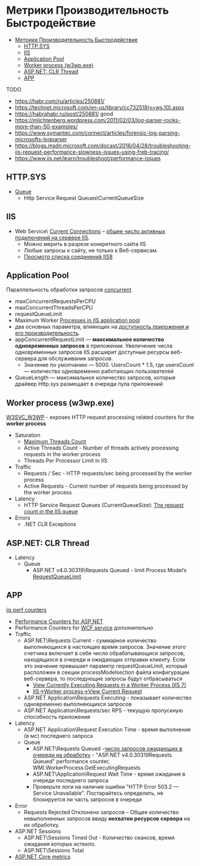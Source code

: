 # Метрики Производительность Быстродействие

- [Метрики Производительность Быстродействие](#метрики-производительность-быстродействие)
	- [HTTP.SYS](#httpsys)
	- [IIS](#iis)
	- [Application Pool](#application-pool)
	- [Worker process (w3wp.exe)](#worker-process-w3wpexe)
	- [ASP.NET: CLR Thread](#aspnet-clr-thread)
	- [APP](#app)

TODO

- <https://habr.com/ru/articles/250881/>
- <https://technet.microsoft.com/en-us/library/cc732518(v=ws.10).aspx>
- <https://habrahabr.ru/post/250881/>	good
- <https://mlichtenberg.wordpress.com/2011/02/03/log-parser-rocks-more-than-50-examples/>
- <https://www.symantec.com/connect/articles/forensic-log-parsing-microsofts-logparser>
- <https://blogs.msdn.microsoft.com/docast/2016/04/28/troubleshooting-iis-request-performance-slowness-issues-using-freb-tracing/>
- <https://www.iis.net/learn/troubleshoot/performance-issues>

## HTTP.SYS

- [Queue](https://blog.leansentry.com/all-about-iis-asp-net-request-queues/)
  - Http Service Request Queues\CurrentQueueSize

## IIS

- Web Service\ [Current Connections](http://www.microsoft.com/technet/prodtechnol/WindowsServer2003/Library/IIS/af36e903-75c3-4a4c-ae47-8663f8543b0c.mspx?mfr=true) – [общее число активных подключений на сервере IIS](https://winitpro.ru/index.php/2015/02/13/monitoring-kolichestva-polzovatelej-na-sajte-iis/).
	- Можно мерить в разрезе конкретного сайта IIS
	- Любые запросы к сайту, не только к Веб-сервисам.
	- [Просмотр списка соединений IIS8](https://learn.microsoft.com/en-us/previous-versions/windows/it-pro/windows-server-2012-r2-and-2012/jj635856(v=ws.11))

## Application Pool

Параллельность обработки запросов [concurrent](https://www.dotnetfunda.com/articles/show/3485/11-tips-to-improve-wcf-restful-services-performance)

- maxConcurrentRequestsPerCPU
- maxConcurrentThreadsPerCPU
- requestQueueLimit
- Maximum Worker [Processes in IIS application pool](https://www.dotnetfunda.com/articles/show/3485/11-tips-to-improve-wcf-restful-services-performance)
- два основных параметра, влияющих на [доступность приложения и его производительность](https://habr.com/ru/articles/250881/).
- appConcurrentRequestLimit — __максимальное количество одновременных запросов__ в приложении. Увеличение числа одновременных запросов IIS расширит доступные ресурсы веб-сервера для обслуживания запросов.
  	- Значение по умолчанию — 5000. UsersCount * 1.5, где usersCount — количество одновременно работающих пользователей
- QueueLength — максимальное количество запросов, которые драйвер Http.sys размещает в очереди пула приложений

## Worker process (w3wp.exe)

[W3SVC_W3WP](https://blogs.iis.net/mailant/new-worker-process-performance-counters-in-iis7) - exposes HTTP request processing related counters for the __worker process__

- Saturation
	- [Maximum Threads Count](https://www.dotnetfunda.com/articles/show/3485/11-tips-to-improve-wcf-restful-services-performance)
	- Active Threads Count - Number of threads actively processing requests in the worker process
	- Threads Per Processor Limit in IIS
- Traffic
	- Requests / Sec - HTTP requests/sec being processed by the worker process
	- Active Requests - Current number of requests being processed by the worker process
- Latency
	- HTTP Service Request Queues (CurrentQueueSize): [The request count in the IIS queue](https://techcommunity.microsoft.com/t5/iis-support-blog/performance-counters-for-monitoring-iis/ba-p/683389)
- Errors
	- .NET CLR Exceptions

## ASP.NET: CLR Thread

- Latency
	- Queue
		- ASP.NET v4.0.30319\Requests Queued - limit Process Model’s [RequestQueueLimit](https://krishnansrinivasan.wordpress.com/2014/08/18/throttling-wcf-services-on-iis7/)

## APP

[iis perf counters](https://msdn.microsoft.com/en-us/library!/ms972959.aspx?f=255&MSPPError=-2147217396)

- [Performance Counters for ASP.NET](https://msdn.microsoft.com/en-us/library/fxk122b4.aspx)
- Performance Counters for [WCF service](protocols.integration/wcf.md) дополнительно
- Traffic
	- ASP.NET\Requests Current - суммарное количество выполняющихся в настоящее время запросов. Значение этого счетчика включает в себя число обрабатывающися запросов, находящихся в очереди и ожидающих отправки клиенту. Если это значение превышает параметр requestQueueLimit, который расположен в секции processModelsection файла конфигурации веб-сервера, то последующие запросы будут отбрасываться
		- [View Currently Executing Requests in a Worker Process (IIS 7)](https://technet.microsoft.com/en-us/library/cc732518(v=ws.10).aspx)
		- [IIS->Worker process->View Current Request](https://habrahabr.ru/post/250881/)
	- ASP.NET Application\Requests Executing - показывает количество одновременно выполняющихся запросов
	- ASP.NET Application\Requests/sec RPS - текущую пропускную способность приложения
- Latency
	- ASP.NET Application\Request Execution Time - время выполнения (в мс) последнего запроса
	- Queue
		- ASP.NET\Requests Queued -[число запросов ожидающих в очереди на обработку](https://habrahabr.ru/post/250881/) - "ASP.NET v4.0.30319Requests Queued" performance counter, WMI.WorkerProcess.GetExecutingRequests
		- ASP.NET\Application\Request Wait Time - время ожидания в очереди последнего запроса
		- Проверьте логи на наличие ошибки "HTTP Error 503.2 — Service Unavailable". Постарайтесь определить, не блокируется ли часть запросов в очереди
- Error
	- Requests Rejected Отклонено запросов – Общее количество невыполненных запросов ввиду __нехватки ресурсов сервера__ на их обработку.
- ASP.NET Sessions
	- ASP.NET\Sessions Timed Out - Количество сеансов, время ожидания которых истекло.
	- ASP.NET\Sessions Total
- [ASP.NET Core metrics](https://github.com/dotnet/aspnetcore/issues/47536)
